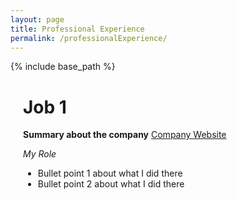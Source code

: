 ```yaml
---
layout: page
title: Professional Experience
permalink: /professionalExperience/
---
```



{% include base_path %}

<style>
    .page-content {
        margin: 20px;
    }
</style>

<div class="page-content">

# Job 1

**Summary about the company** [Company Website](https://www.company-website.com)

*My Role*

- Bullet point 1 about what I did there
- Bullet point 2 about what I did there

</div>
